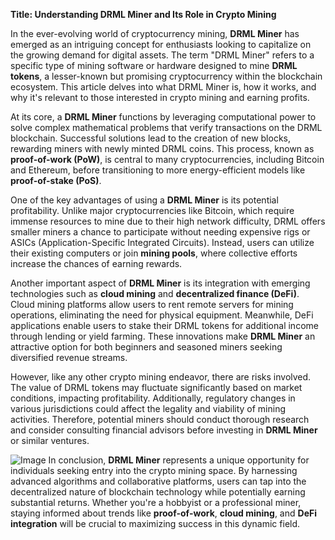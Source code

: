 **Title: Understanding DRML Miner and Its Role in Crypto Mining**

In the ever-evolving world of cryptocurrency mining, **DRML Miner** has emerged as an intriguing concept for enthusiasts looking to capitalize on the growing demand for digital assets. The term "DRML Miner" refers to a specific type of mining software or hardware designed to mine **DRML tokens**, a lesser-known but promising cryptocurrency within the blockchain ecosystem. This article delves into what DRML Miner is, how it works, and why it's relevant to those interested in crypto mining and earning profits.

At its core, a **DRML Miner** functions by leveraging computational power to solve complex mathematical problems that verify transactions on the DRML blockchain. Successful solutions lead to the creation of new blocks, rewarding miners with newly minted DRML coins. This process, known as **proof-of-work (PoW)**, is central to many cryptocurrencies, including Bitcoin and Ethereum, before transitioning to more energy-efficient models like **proof-of-stake (PoS)**. 

One of the key advantages of using a **DRML Miner** is its potential profitability. Unlike major cryptocurrencies like Bitcoin, which require immense resources to mine due to their high network difficulty, DRML offers smaller miners a chance to participate without needing expensive rigs or ASICs (Application-Specific Integrated Circuits). Instead, users can utilize their existing computers or join **mining pools**, where collective efforts increase the chances of earning rewards. 

Another important aspect of **DRML Miner** is its integration with emerging technologies such as **cloud mining** and **decentralized finance (DeFi)**. Cloud mining platforms allow users to rent remote servers for mining operations, eliminating the need for physical equipment. Meanwhile, DeFi applications enable users to stake their DRML tokens for additional income through lending or yield farming. These innovations make **DRML Miner** an attractive option for both beginners and seasoned miners seeking diversified revenue streams.

However, like any other crypto mining endeavor, there are risks involved. The value of DRML tokens may fluctuate significantly based on market conditions, impacting profitability. Additionally, regulatory changes in various jurisdictions could affect the legality and viability of mining activities. Therefore, potential miners should conduct thorough research and consider consulting financial advisors before investing in **DRML Miner** or similar ventures.


![Image](https://github.com/user-attachments/assets/31692037-0104-4703-abd1-696b6a7dd41b)
In conclusion, **DRML Miner** represents a unique opportunity for individuals seeking entry into the crypto mining space. By harnessing advanced algorithms and collaborative platforms, users can tap into the decentralized nature of blockchain technology while potentially earning substantial returns. Whether you're a hobbyist or a professional miner, staying informed about trends like **proof-of-work**, **cloud mining**, and **DeFi integration** will be crucial to maximizing success in this dynamic field.